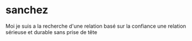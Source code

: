 # sanchez
Moi je suis a la recherche d'une relation basé sur la confiance une relation sérieuse et durable sans prise de tête 
